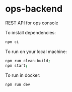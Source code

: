 # ops-backend
REST API for ops console

To install dependencies:

```bash
npm ci
```

To run on your local machine:

```bash
npm run clean-build;
npm start;
```

To run in docker:
```bash
npm run dev
```
